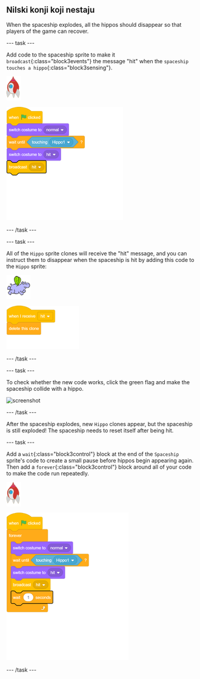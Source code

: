 ## Nilski konji koji nestaju

When the spaceship explodes, all the hippos should disappear so that players of the game can recover.

\--- task \---

Add code to the spaceship sprite to make it `broadcast`{:class="block3events"} the message "hit" when the `spaceship touches a hippo`{:class="block3sensing"}.

![rocket sprite](images/rocket-sprite.png)

![blocks_1546522879_1027734](images/blocks_1546522879_1027734.png)

\--- /task \---

\--- task \---

All of the `Hippo` sprite clones will receive the "hit" message, and you can instruct them to disappear when the spaceship is hit by adding this code to the `Hippo` sprite:

![hippo sprite](images/hippo-sprite.png)

![blocks_1546522880_7433825](images/blocks_1546522880_7433825.png)

\--- /task \---

\--- task \---

To check whether the new code works, click the green flag and make the spaceship collide with a hippo.

![screenshot](images/invaders-hippo-collide.png)

\--- /task \---

After the spaceship explodes, new `Hippo` clones appear, but the spaceship is still exploded! The spaceship needs to reset itself after being hit.

\--- task \---

Add a `wait`{:class="block3control"} block at the end of the `Spaceship` sprite's code to create a small pause before hippos begin appearing again. Then add a `forever`{:class="block3control"} block around all of your code to make the code run repeatedly.

![rocket sprite](images/rocket-sprite.png)

![blocks_1546522882_3185935](images/blocks_1546522882_3185935.png)

\--- /task \---